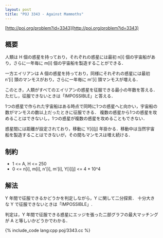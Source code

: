 ```yaml
---
layout: post
title: "POJ 3343 - Against Mammoths"
---
```

[http://poj.org/problem?id=3343](http://poj.org/problem?id=3343)

## 概要
人類は H 個の惑星を持っており，それぞれの惑星には最初 n[i] 個の宇宙船があり，さらに一年毎に m[i] 個の宇宙船を製造することができる．

一方エイリアンは A 個の惑星を持っており，同様にそれぞれの惑星には最初 n'[i] 頭のマンモスがおり，さらに一年毎に m'[i] 頭マンモスが増える．

このとき，人類がすべてのエイリアンの惑星を征服できる最小の年数を答える．
ただし，征服できないときは「IMPOSSIBLE」と答える．

1つの惑星で作られた宇宙船はある時点で同時に1つの惑星へと向かい，宇宙船の数がマンモスの数以上だったときに征服できる．
複数の惑星から1つの惑星を攻めることはできないし，1つの惑星が複数の惑星を攻めることもできない．

惑星間には距離が設定されており，移動に Y[i][j] 年掛かる．移動中は当然宇宙船を製造することはできないが，その間もマンモスは増え続ける．

## 制約
- 1 <= A, H <= 250
- 0 <= n[i], m[i], n'[i], m'[i], Y[i][j] <= 4 * 10^4

## 解法
Y 年間で征服できるかどうかを判定しながら，Y に関して二分探索．
十分大きな Y で征服できないときは「IMPOSSIBLE」.

判定は，Y 年間で征服できる惑星にエッジを張った二部グラフの最大マッチングが A と等しいかどうかでわかる．

{% include_code lang:cpp poj/3343.cc %}
